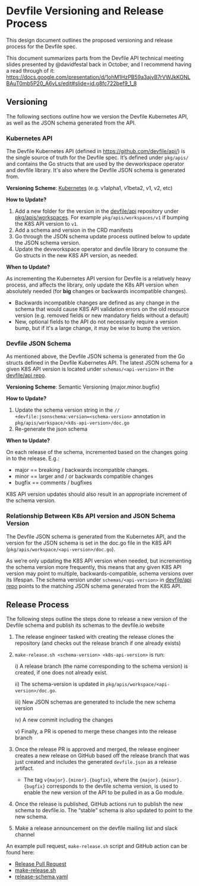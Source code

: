 # Devfile Versioning and Release Process
This design document outlines the proposed versioning and release process for the Devfile spec. 

This document summarizes parts from the Devfile API technical meeting slides presented by @davidfestal back in October, and I recommend having a read through of it: https://docs.google.com/presentation/d/1ohM1HzPB59a3ajvB7rVWJkKONLBAuT0mb5P20_A6vLs/edit#slide=id.g8fc722bef9_1_8

## Versioning

The following sections outline how we version the Devfile Kubernetes API, as well as the JSON schema generated from the API.

### Kubernetes API
The Devfile Kubernetes API (defined in https://github.com/devfile/api/) is the single source of truth for the Devfile spec. It’s defined under `pkg/apis/` and contains the Go structs that are used by the devworkspace operator and devfile library. It's also where the Devfile JSON schema is generated from. 

**Versioning Scheme**: [Kubernetes](https://kubernetes.io/docs/tasks/extend-kubernetes/custom-resources/custom-resource-definition-versioning) (e.g. v1alpha1, v1beta2, v1, v2, etc)

**How to Update?**

   1) Add a new folder for the version in the [devfile/api](https://github.com/devfile/api/) repository under [pkg/apis/workspaces](https://github.com/devfile/api/tree/master/pkg/apis/workspaces). For example `pkg/apis/workspaces/v1` if bumping the K8S API version to `v1`.
   2) Add a schema and version in the CRD manifests
   3) Go through the JSON schema update process outlined below to update the JSON schema version.
   4) Update the devworkspace operator and devfile library to consume the Go structs in the new K8S API version, as needed.

**When to Update?**

As incrementing the Kubernetes API version for Devfile is a relatively heavy process, and affects the library, only update the K8s API version when absolutely needed (for **big** changes or backwards incompatible changes).
   - Backwards incompatible changes are defined as any change in the schema that would cause K8S API validation errors on the old resource version (e.g. removed fields or new mandatory fields without a default)
   - New, optional fields to the API do not necessarily require a version bump, but if it's a large change, it may be wise to bump the version.

### Devfile JSON Schema

As mentioned above, the Devfile JSON schema is generated from the Go structs defined in the Devfile Kubernetes API. The latest JSON schema for a given K8S API version is located under `schemas/<api-version>` in the [devfile/api repo](https://github.com/devfile/api/). 

**Versioning Scheme**: Semantic Versioning (major.minor.bugfix)

**How to Update?**
  
   1) Update the schema version string in the `// +devfile:jsonschema:version=<schema-version>` annotation in `pkg/apis/workspace/<k8s-api-version>/doc.go`
   2) Re-generate the json schema

**When to Update?** 

On each release of the schema, incremented based on the changes going in to the release. E.g.:
   
   - major == breaking / backwards incompatible changes. 
   - minor == larger and / or backwards compatible changes
   - bugfix == comments / bugfixes

K8S API version updates should also result in an appropriate increment of the schema version.


### Relationship Between K8s API version and JSON Schema Version

The Devfile JSON schema is generated from the Kubernetes API, and the version for the JSON schema is set in the doc.go file in the K8S API (`pkg/apis/workspace/<api-version>/doc.go`).

As we’re only updating the K8S API version when needed, but incrementing the schema version more frequently, this means that any given K8S API version may point to multiple, backwards-compatible, schema versions over its lifespan. The schema version under `schemas/<api-version>` in [devfile/api repo](https://github.com/devfile/api/) points to the matching JSON schema generated from the K8S API.

## Release Process
The following steps outline the steps done to release a new version of the Devfile schema and publish its schemas to the devfile.io website

   1) The release engineer tasked with creating the release clones the repository (and checks out the release branch if one already exists)

   2) `make-release.sh <schema-version> <k8s-api-version>` is run:

      i) A release branch (the name corresponding to the schema version) is created, if one does not already exist.

      ii) The schema-version is updated in `pkg/apis/workspace/<api-version>/doc.go`.

      iii) New JSON schemas are generated to include the new schema version
      
      iv) A new commit including the changes

      v) Finally, a PR is opened to merge these changes into the release branch

   3) Once the release PR is approved and merged, the release engineer creates a new release on GitHub based off the release branch that was just created and includes the generated `devfile.json` as a release artifact. 
       - The tag `v{major}.{minor}.{bugfix}`, where the `{major}.{minor}.{bugfix}` corresponds to the devfile schema version, is used to enable the new version of the API to be pulled in as a Go module.

   4) Once the release is published, GitHub actions run to publish the new schema to devfile.io. The “stable” schema is also updated to point to the new schema.

   5) Make a release announcement on the devfile mailing list and slack channel

An example pull request, `make-release.sh` script and GitHub action can be found here:
- [Release Pull Request](https://github.com/johnmcollier/api/pull/7)
- [make-release.sh](https://github.com/johnmcollier/api/blob/master/make-release.sh)
- [release-schema.yaml](https://github.com/johnmcollier/api/blob/master/.github/workflows/release-schema.yaml)
